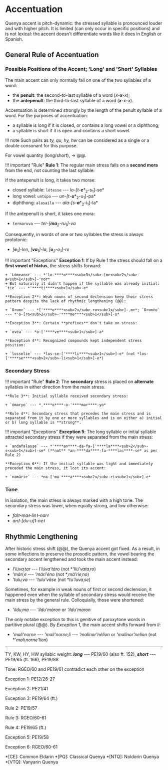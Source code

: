 # Accentuation

Quenya accent is pitch-dynamic: the stressed syllable is pronounced louder and with higher pitch. It is limited (can only occur in specific positions) and is not lexical: the accent doesn't differentiate words like it does in English or Spanish.

## General Rule of Accentuation

### Possible Positions of the Accent; 'Long' and 'Short' Syllables

The main accent can only normally fall on one of the two syllables of a word:

+ the **penult**: the second-to-last syllable of a word (*x*-***x***-*x*);
+ the **antepenult**: the third-to-last syllable of a word (***x***-*x*-*x*).

Accentuation is determined strongly by the length of the penult syllable of a word. For the purposes of accentuation:

+ a syllable is long if it is closed, or contains a long vowel or a diphthong;
+ a syllable is short if it is open and contains a short vowel.

!!! note
	Such pairs as *ty, qu, hy, hw* can be considered as a single or a double consonant for this purpose.

For vowel quantity (long/short), &rarr; @@.

!!! important "Rule"
	**Rule 1**: The regular main stress falls on a **second mora** from the end, not counting the last syllable:
	
If the antepenult is long, it takes two morae:

+ closed syllable: `lótesse` --- *lo-[t*-***e****<sub>2</sub>-s<sub>1</sub>]-se*
+ long vowel: `untúpa` --- *un-[t*-***u****<sub>2</sub>-u<sub>1</sub>]-pa*
+ diphthong: `alasaila` --- *ala-[s*-***a****<sub>2</sub>-i<sub>1</sub>]-la*

If the antepenult is short, it takes one mora:

+ `termaruva` --- *ter-[****ma****<sub>2</sub>-ru<sub>1</sub>]-va*

Consequently, in words of one or two syllables the stress is always prototonic:

+ *[****e****<sub>1</sub>]-len*, *[****va****<sub>1</sub>]-la*, *[****o****<sub>2</sub>-o<sub>1</sub>]-re*

!!! important "Exceptions"
	**Exception 1**: If by Rule 1 the stress should fall on a **first vowel of hiatus**, the stress shifts forward:
	
	+ `Lómeanor` --- *'lo-****o****<sub>3</sub>-[me<sub>2</sub>-a<sub>1</sub>]-'nor*
	+ But naturally it didn't happen if the syllable was already initial: `tie` --- *'****ti****<sub>1</sub>-e*
	
	**Exception 2**: Weak nouns of second declension keep their stress pattern despite the lack of rhythmic lengthening (@@):
	
	+ `Orome` --- *['****o****<sub>2</sub>-ro<sub>1</sub>]-ˌme*; `Oromèo` --- *'o-[ro<sub>2</sub>-'****me****<sub>1</sub>]-o*
	
	**Exception 3**: Certain **prefixes** don't take on stress:
	
	+ `ovèa` --- *o-['****ve****<sub>1</sub>]-a*
	
	**Exception 4**: Recognized compounds kept independent stress position:
	
	+ `losselie` --- *los-se-['****li****<sub>1</sub>]-e* (not *los-['****se****<sub>2</sub>-li<sub>1</sub>]-e*)

### Secondary Stress

!!! important "Rule"
	**Rule 2**: The **secondary** stress is placed on **alternate** syllables in either direction from the main stress.
	
	**Rule 3**: Initial syllable received secondary stress:
	
	+ `ómaryo` --- *ˌ****o****-o-'****mar****-yo*
	
	**Rule 4**: Secondary stress that precedes the main stress and is separated from it by one or more syllables and is on either a) initial or b) long syllable is **strong**.
	
!!! important "Exceptions"
	**Exception 5**: The long syllable or initial syllable attracted secondary stress if they were separated from the main stress:
	
	+ `andafalasse` --- *'****an****-da-fa-['****la****<sub>2</sub>-s<sub>1</sub>]-se* (**not** *an-****da****-fa-****las****-se* as per Rule 2)
	
	**Exception 6**: If the initial syllable was light and immediately preceded the main stress, it lost its accent:
	
	+ `namárie` --- *na-['ma-****a****<sub>2</sub>-ri<sub>1</sub>]-e*

### Tone

In isolation, the main stress is always marked with a high tone. The secondary stress was lower, when equally strong, and low otherwise:

+ *fal˦-ma˧-lin˥-nar˧*
+ *an˩-[du-u]˥-ne˧*

## Rhythmic Lengthening

After historic stress shift (@@), the Quenya accent got fixed. As a result, in some inflections to preserve the prosodic pattern, the vowel bearing the secondary accent lengthened and took the main accent instead:

+ *I'lúvaˌtar --- I'lúva'táro* (not \**'Ilú'vataˌro*)
+ *'máriˌe --- 'mári'éno* (not \**ˌmá'rieˌno*)
+ *'tuluˌva --- 'tulu'váse* (not \**tu'luvaˌse*)

Sometimes, for example in weak nouns of first or second declension, it happened even when the syllable of secondary stress would receive the main stress by the general rule. Colloquially, those were shortened:

+ *'ilduˌma --- 'ildu'máron* or *'ildu'maron*

The only notabe exception to this is genitive of paroxytone words in partitive plural (@@). By *Exception 1*, the main accent shifts forward from *li*:

+ *'mali'norne --- 'mali'norneˌli --- 'malinor'nélion* or *'malinor'nelion* (not \**'maliˌnorne'líon*)

----
TY, KW, HY, HW syllabic weight: ***long*** --- PE19/60 (also ft. 152), ***short*** --- PE19/65 (ft. 166), PE19/88

Tone: RGEO/60 and PE19/61 contradict each other on the exception

Exception 1: PE12/26-27

Exception 2: PE21/41

Exception 3: PE19/64 (ft.)

Rule 2: PE19/57

Rule 3: RGEO/60-61

Rule 4: PE19/65 (ft.)

Exception 5: PE19/58

Exception 6: RGEO/60-61

*[CE]: Common Eldarin
*[PQ]: Classical Quenya
*[NTQ]: Noldorin Quenya
*[VTQ]: Vanyarin Quenya